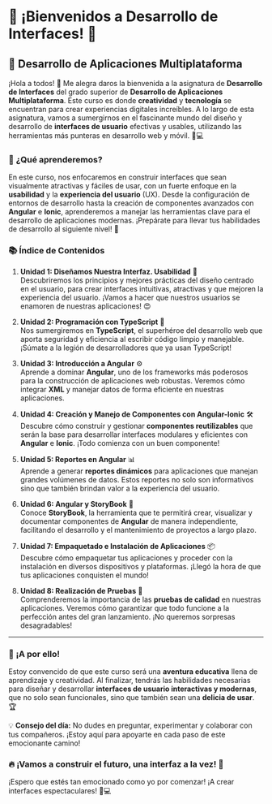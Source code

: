 # 🎉 ¡Bienvenidos a Desarrollo de Interfaces! 🌟
## 🚀 Desarrollo de Aplicaciones Multiplataforma

¡Hola a todos! 👋 Me alegra daros la bienvenida a la asignatura de **Desarrollo de Interfaces** del grado superior de **Desarrollo de Aplicaciones Multiplataforma**. Este curso es donde **creatividad** y **tecnología** se encuentran para crear experiencias digitales increíbles. A lo largo de esta asignatura, vamos a sumergirnos en el fascinante mundo del diseño y desarrollo de **interfaces de usuario** efectivas y usables, utilizando las herramientas más punteras en desarrollo web y móvil. 📱💻

### 🎯 **¿Qué aprenderemos?**

En este curso, nos enfocaremos en construir interfaces que sean visualmente atractivas y fáciles de usar, con un fuerte enfoque en la **usabilidad** y la **experiencia del usuario** (UX). Desde la configuración de entornos de desarrollo hasta la creación de componentes avanzados con **Angular** e **Ionic**, aprenderemos a manejar las herramientas clave para el desarrollo de aplicaciones modernas. ¡Prepárate para llevar tus habilidades de desarrollo al siguiente nivel! 🚀

### 📚 **Índice de Contenidos**

1. **Unidad 1: Diseñamos Nuestra Interfaz. Usabilidad** 🎨  
   Descubriremos los principios y mejores prácticas del diseño centrado en el usuario, para crear interfaces intuitivas, atractivas y que mejoren la experiencia del usuario. ¡Vamos a hacer que nuestros usuarios se enamoren de nuestras aplicaciones! 😍

2. **Unidad 2: Programación con TypeScript** 🔧  
   Nos sumergiremos en **TypeScript**, el superhéroe del desarrollo web que aporta seguridad y eficiencia al escribir código limpio y manejable. ¡Súmate a la legión de desarrolladores que ya usan TypeScript!

3. **Unidad 3: Introducción a Angular** ⚙️  
   Aprende a dominar **Angular**, uno de los frameworks más poderosos para la construcción de aplicaciones web robustas. Veremos cómo integrar **XML** y manejar datos de forma eficiente en nuestras aplicaciones.

4. **Unidad 4: Creación y Manejo de Componentes con Angular-Ionic** 🛠️  
   Descubre cómo construir y gestionar **componentes reutilizables** que serán la base para desarrollar interfaces modulares y eficientes con **Angular** e **Ionic**. ¡Todo comienza con un buen componente!

5. **Unidad 5: Reportes en Angular** 📊  
   Aprende a generar **reportes dinámicos** para aplicaciones que manejan grandes volúmenes de datos. Estos reportes no solo son informativos sino que también brindan valor a la experiencia del usuario.

6. **Unidad 6: Angular y StoryBook** 📘  
   Conoce **StoryBook**, la herramienta que te permitirá crear, visualizar y documentar componentes de **Angular** de manera independiente, facilitando el desarrollo y el mantenimiento de proyectos a largo plazo.

7. **Unidad 7: Empaquetado e Instalación de Aplicaciones** 📦  
   Descubre cómo empaquetar tus aplicaciones y proceder con la instalación en diversos dispositivos y plataformas. ¡Llegó la hora de que tus aplicaciones conquisten el mundo!

8. **Unidad 8: Realización de Pruebas** 🧪  
   Comprenderemos la importancia de las **pruebas de calidad** en nuestras aplicaciones. Veremos cómo garantizar que todo funcione a la perfección antes del gran lanzamiento. ¡No queremos sorpresas desagradables! 

---

### 🌈 **¡A por ello!**

Estoy convencido de que este curso será una **aventura educativa** llena de aprendizaje y creatividad. Al finalizar, tendrás las habilidades necesarias para diseñar y desarrollar **interfaces de usuario interactivas y modernas**, que no solo sean funcionales, sino que también sean una **delicia de usar**. 🏆

💡 **Consejo del día:** No dudes en preguntar, experimentar y colaborar con tus compañeros. ¡Estoy aquí para apoyarte en cada paso de este emocionante camino!

### 🔥 **¡Vamos a construir el futuro, una interfaz a la vez!** 💪

¡Espero que estés tan emocionado como yo por comenzar! ¡A crear interfaces espectaculares! 🎨💻